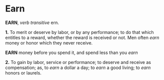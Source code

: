 # Earn

**EARN**, _verb transitive_ ern.

**1.** To merit or deserve by labor, or by any performance; to do that which entitles to a reward, whether the reward is received or not. Men often _earn_ money or honor which they never receive.

**EARN** money before you spend it, and spend less than you _earn_

**2.** To gain by labor, service or performance; to deserve and receive as compensation; as, to _earn_ a dollar a day; to _earn_ a good living; to _earn_ honors or laurels.